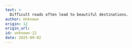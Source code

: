 ```yaml
---
text: >
  Difficult roads often lead to beautiful destinations.
author: Unknown
origin: 12
origin_url:
id: unknown-12
date: 2025-09-02 
---
```

